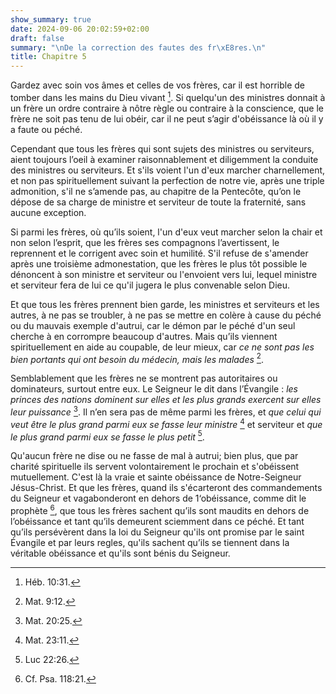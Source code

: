 ```yaml
---
show_summary: true
date: 2024-09-06 20:02:59+02:00
draft: false
summary: "\nDe la correction des fautes des fr\xE8res.\n"
title: Chapitre 5
---
```





Gardez avec soin vos âmes et celles de vos frères, car il est horrible de tomber dans les mains du Dieu vivant [^1]. Si quelqu'un des ministres donnait à un frère un ordre contraire à nôtre règle ou contraire à la conscience, que le frère ne soit pas tenu de lui obéir, car il ne peut s’agir d'obéissance là où il y a faute ou péché. 

[^1]: Héb. 10:31.

Cependant que tous les frères qui sont sujets des ministres ou serviteurs, aient toujours l’oeil à examiner raisonnablement et diligemment la conduite des ministres ou serviteurs. Et s'ils voient l'un d'eux marcher charnellement, et non pas spirituellement suivant la perfection de notre vie, après une triple admonition, s'il ne s’amende pas, au chapitre de la Pentecôte, qu’on le dépose de sa charge de ministre et serviteur de toute la fraternité, sans aucune exception. 

Si parmi les frères, où qu’ils soient, l'un d'eux veut marcher selon la chair et non selon l’esprit, que les frères ses compagnons l’avertissent, le reprennent et le corrigent avec soin et humilité. S'il refuse de s'amender après une troisième admonestation, que les frères le plus tôt possible le dénoncent à son ministre et serviteur ou l'envoient vers lui, lequel ministre et serviteur fera de lui ce qu'il jugera le plus convenable selon Dieu.

Et que tous les frères prennent bien garde, les ministres et serviteurs et les autres, à ne pas se troubler, à ne pas se mettre en colère à cause du péché ou du mauvais exemple d'autrui, car le démon par le péché d'un seul cherche à en corrompre beaucoup d'autres. Mais qu’ils viennent spirituellement en aide au coupable, de leur mieux, car *ce ne sont pas les bien portants qui ont besoin du médecin, mais les malades* [^2].

[^2]: Mat. 9:12.

Semblablement que les frères ne se montrent pas autoritaires ou dominateurs, surtout entre eux. Le Seigneur le dit dans l’Évangile : *les princes des nations dominent sur elles et les plus grands exercent sur elles leur puissance* [^3]. Il n’en sera pas de même parmi les frères, et *que celui qui veut être le plus grand parmi eux se fasse leur ministre* [^4] et serviteur et *que le plus grand parmi eux se fasse le plus petit* [^5]. 

[^3]: Mat. 20:25.
[^4]: Mat. 23:11.
[^5]: Luc 22:26.

Qu'aucun frère ne dise ou ne fasse de mal à autrui; bien plus, que par charité spirituelle ils servent volontairement le prochain et s'obéissent mutuellement. C'est là la vraie et sainte obéissance de Notre-Seigneur Jésus-Christ. Et que les frères, quand ils s'écarteront des commandements du Seigneur et vagabonderont en dehors de 1‘obéissance, comme dit le prophète [^6], que tous les frères sachent qu’ils sont maudits en dehors de l’obéissance et tant qu’ils demeurent sciemment dans ce péché. Et tant qu’ils persévèrent dans la loi du Seigneur qu'ils ont promise par le saint Évangile et par leurs regles, qu'ils sachent qu’ils se tiennent dans la véritable obéissance et qu'ils sont bénis du Seigneur.

[^6]: Cf. Psa. 118:21.

